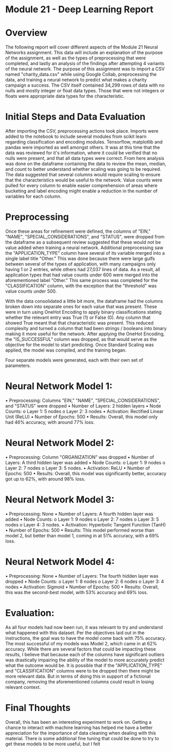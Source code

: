 # Module 21 - Deep Learning Report

# Overview
The following report will cover different aspects of the Module 21 Neural Networks assignment.  This data will include an explanation of the purpose of the assignment, as well as the types of preprocessing that were completed, and lastly an analysis of the findings after attempting 4 variants of the neural network.  The purpose of this assignment was to import a CSV named "charity_data.csv" while using Google Collab, preprocessing the data, and training a neural network to predict what makes a charity campaign a success.  The CSV itself contained 34,299 rows of data with no nulls and mostly integer or float data types.  Those that were not integers or floats were appropriate data types for the characteristic.

# Initial Steps and Data Evaluation
After importing the CSV, preprocessing actions took place.  Imports were added to the notebook to include several modules from scikit learn regarding classification and encoding modules. Tensorflow, matplotlib and pandas were imported as well amongst others.  It was at this time that the data was reviewed for it's information, where it could be verified that no nulls were present, and that all data types were correct.  From here analysis was done on the dataframe containing the data to review the mean, median, and count to better understand whether scaling was going to be required.  The data suggested that several columns would require scaling to ensure that the characteristics would be useful to the network.  Value counts were pulled for every column to enable easier comprehension of areas where bucketing and label encoding might enable a reduction in the number of variables for each column.

# Preprocessing
Once these areas for refinement were defined, the columns of "EIN," "NAME", "SPECIAL_CONSIDERATIONS", and "STATUS", were dropped from the dataframe as a subsequent review suggested that these would not be value added when training a neural network.  Additional preprocessing saw the "APPLICATION_TYPE" column have several of its variable merged into a single label title "Other."  This was done because there were large gulfs between several of the types of application, with many campaigns only having 1 or 2 entries, while others had 27,037 lines of data.  As a result, all application types that had value counts under 600 were merged into the aforementioned label "Other."  This same process was completed for the "CLASSIFICATION" column, with the exception that the "threshold" was value counts under 500.

With the data consolidated a little bit more, the dataframe had the columns broken down into separate ones for each value that was present.  These were in turn using OneHot Encoding to apply binary classifications stating whether the relevant entry was True (1) or False (0).  Any column that showed True meant that that characteristic was present.  This reduced complexity and turned a column that had been strings / booleans into binary making it more useful for the network.  After applying the OneHot Encoding, the "IS_SUCCESSFUL" column was dropped, as that would serve as the objective for the model to start predicting.  Once Standard Scaling was applied, the model was compiled, and the training began.

Four separate models were generated, each with their own set of parameters.

# Neural Network Model 1:
•	Preprocessing: Columns "EIN," "NAME", "SPECIAL_CONSIDERATIONS", and "STATUS" were dropped
•	Number of Layers: 2 hidden layers
•	Node Counts:
o	Layer 1: 5 nodes
o	Layer 2: 3 nodes
•	Activation: Rectified Linear Unit (ReLU)
•	Number of Epochs: 500
•	Results: Overall, this model only had 46% accuracy, with around 77% loss.  

# Neural Network Model 2:
•	Preprocessing: Column "ORGANIZATION” was dropped
•	Number of Layers:  A third hidden layer was added
•	Node Counts:
o	Layer 1: 9 nodes
o	Layer 2: 7 nodes
o	Layer 3: 5 nodes.
•	Activation: ReLU
•	Number of Epochs: 500
•	Results: Overall, this model was significantly better, accuracy got up to 62%, with around 98% loss.

# Neural Network Model 3:
•	Preprocessing: None
•	Number of Layers: A fourth hidden layer was added
•	Node Counts:
o	Layer 1: 9 nodes
o	Layer 2: 7 nodes
o	Layer 3: 5 nodes
o	Layer 4: 3 nodes. 
•	Activation:  Hyperbolic Tangent Function (TanH)
•	Number of Epochs: 500
•	Results: This model performed worse than model 2, but better than model 1, coming in at 51% accuracy, with a 69% loss.
 
# Neural Network Model 4:
•	Preprocessing: None
•	Number of Layers: The fourth hidden layer was dropped
•	Node Counts:
o	Layer 1: 8 nodes
o	Layer 2: 6 nodes
o	Layer 3: 4 nodes
•	Activation: Sigmoid
•	Number of Epochs: 500
•	Results: Overall, this was the second-best model, with 53% accuracy and 69% loss.  

# Evaluation:
As all four models had now been run, it was relevant to try and understand what happened with this dataset.  Per the objectives laid out in the instructions, the goal was to have the model come back with 75% accuracy.  The most successful of my models was Model 2, which came in at 62% accuracy.  While there are several factors that could be impacting these results, I believe that because each of the columns have significant outliers was drastically impairing the ability of the model to more accurately predict what the outcome would be. It is possible that if the "APPLICATION_TYPE" and "CLASSIFICATION" columns were to be dropped then there might be more relevant data.  But in terms of doing this in support of a fictional company, removing the aforementioned columns could result in losing relevant context.

# Final Thoughts
Overall, this has been an interesting experiment to work on.  Getting a chance to interact with machine learning has helped me have a better appreciation for the importance of data cleaning when dealing with this material.  There is some additional fine tuning that could be done to try to get these models to be more useful, but I felt 


